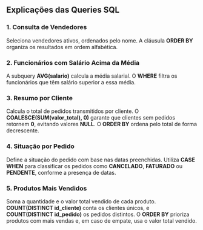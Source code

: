 ## Explicações das Queries SQL

### 1. Consulta de Vendedores
Seleciona vendedores ativos, ordenados pelo nome. A cláusula **ORDER BY** organiza os resultados em ordem alfabética.

### 2. Funcionários com Salário Acima da Média
A subquery **AVG(salario)** calcula a média salarial. O **WHERE** filtra os funcionários que têm salário superior a essa média.

### 3. Resumo por Cliente
Calcula o total de pedidos transmitidos por cliente. O **COALESCE(SUM(valor_total), 0)** garante que clientes sem pedidos retornem **0**, evitando valores **NULL**. O **ORDER BY** ordena pelo total de forma decrescente.

### 4. Situação por Pedido
Define a situação do pedido com base nas datas preenchidas. Utiliza **CASE WHEN** para classificar os pedidos como **CANCELADO**, **FATURADO** ou **PENDENTE**, conforme a presença de datas.

### 5. Produtos Mais Vendidos
Soma a quantidade e o valor total vendido de cada produto. **COUNT(DISTINCT id_cliente)** conta os clientes únicos, e **COUNT(DISTINCT id_pedido)** os pedidos distintos. O **ORDER BY** prioriza produtos com mais vendas e, em caso de empate, usa o valor total vendido.

